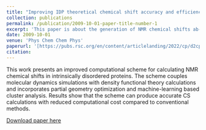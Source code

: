 ```yaml
---
title: "Improving IDP theoretical chemical shift accuracy and efficiency through a combined MD/ADMA/DFT and machine learning approach"
collection: publications
permalink: /publication/2009-10-01-paper-title-number-1
excerpt: 'This paper is about the generation of NMR chemical shifts ab-inito from IDP trajectories using a multiscale approach.'
date: 2009-10-01
venue: 'Phys Chem Chem Phys'
paperurl: '[https://pubs.rsc.org/en/content/articlelanding/2022/cp/d2cp01638a](https://pubs.rsc.org/en/content/articlelanding/2022/cp/d2cp01638a)'
citation:
---
```


This work presents an improved computational scheme for calculating NMR chemical shifts in intrinsically disordered proteins. The scheme couples molecular dynamics simulations with density functional theory calculations and incorporates partial geometry optimization and machine-learning based cluster analysis. Results show that the scheme can produce accurate CS calculations with reduced computational cost compared to conventional methods. 

[Download paper here](https://pubs.rsc.org/en/content/articlelanding/2022/cp/d2cp01638a)
